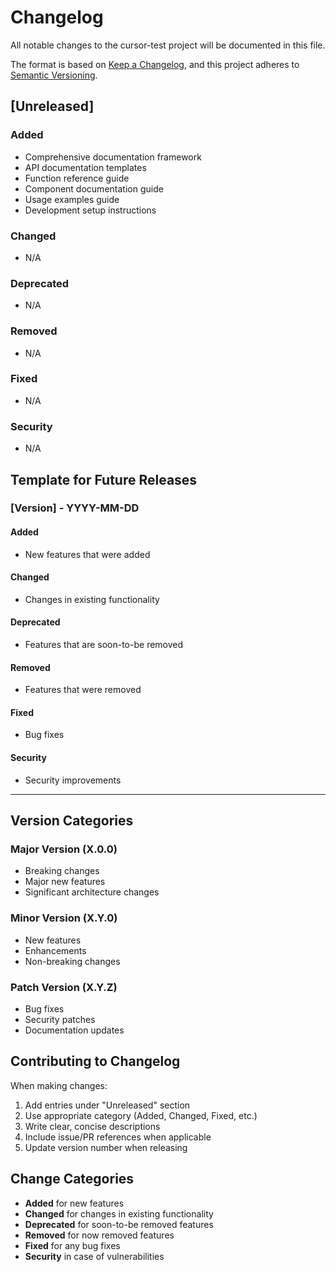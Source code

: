 # Changelog

All notable changes to the cursor-test project will be documented in this file.

The format is based on [Keep a Changelog](https://keepachangelog.com/en/1.0.0/),
and this project adheres to [Semantic Versioning](https://semver.org/spec/v2.0.0.html).

## [Unreleased]

### Added
- Comprehensive documentation framework
- API documentation templates
- Function reference guide
- Component documentation guide
- Usage examples guide
- Development setup instructions

### Changed
- N/A

### Deprecated
- N/A

### Removed
- N/A

### Fixed
- N/A

### Security
- N/A

## Template for Future Releases

### [Version] - YYYY-MM-DD

#### Added
- New features that were added

#### Changed
- Changes in existing functionality

#### Deprecated
- Features that are soon-to-be removed

#### Removed
- Features that were removed

#### Fixed
- Bug fixes

#### Security
- Security improvements

---

## Version Categories

### Major Version (X.0.0)
- Breaking changes
- Major new features
- Significant architecture changes

### Minor Version (X.Y.0)
- New features
- Enhancements
- Non-breaking changes

### Patch Version (X.Y.Z)
- Bug fixes
- Security patches
- Documentation updates

## Contributing to Changelog

When making changes:

1. Add entries under "Unreleased" section
2. Use appropriate category (Added, Changed, Fixed, etc.)
3. Write clear, concise descriptions
4. Include issue/PR references when applicable
5. Update version number when releasing

## Change Categories

- **Added** for new features
- **Changed** for changes in existing functionality
- **Deprecated** for soon-to-be removed features
- **Removed** for now removed features
- **Fixed** for any bug fixes
- **Security** in case of vulnerabilities
